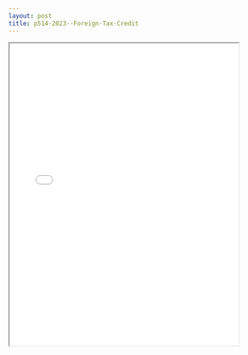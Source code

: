```yaml
---
layout: post
title: p514-2023--Foreign-Tax-Credit
---
```


<div class="pdf-container">
<iframe src="/ea//_pdf-2-md/p514-2023--Foreign-Tax-Credit.pdf" height="600" width="90%" allowFullScreen="true"></iframe>
</div>

